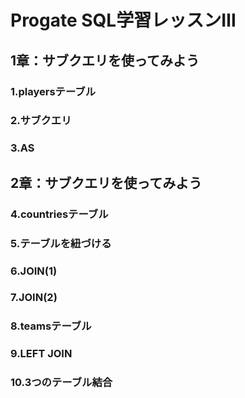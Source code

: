 # Progate SQL学習レッスンⅢ

## 1章：サブクエリを使ってみよう
### 1.playersテーブル
### 2.サブクエリ
### 3.AS
## 2章：サブクエリを使ってみよう
### 4.countriesテーブル
### 5.テーブルを紐づける
### 6.JOIN(1)
### 7.JOIN(2)
### 8.teamsテーブル
### 9.LEFT JOIN
### 10.3つのテーブル結合